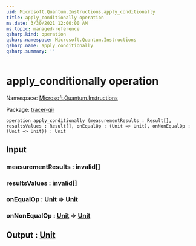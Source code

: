 ```yaml
---
uid: Microsoft.Quantum.Instructions.apply_conditionally
title: apply_conditionally operation
ms.date: 3/30/2021 12:00:00 AM
ms.topic: managed-reference
qsharp.kind: operation
qsharp.namespace: Microsoft.Quantum.Instructions
qsharp.name: apply_conditionally
qsharp.summary: ''
---
```


# apply_conditionally operation

Namespace: [Microsoft.Quantum.Instructions](xref:Microsoft.Quantum.Instructions)

Package: [tracer-qir](https://nuget.org/packages/tracer-qir)




```qsharp
operation apply_conditionally (measurementResults : Result[], resultsValues : Result[], onEqualOp : (Unit => Unit), onNonEqualOp : (Unit => Unit)) : Unit
```


## Input

### measurementResults : __invalid<Result>__[]




### resultsValues : __invalid<Result>__[]




### onEqualOp : [Unit](xref:microsoft.quantum.lang-ref.unit) => [Unit](xref:microsoft.quantum.lang-ref.unit) 




### onNonEqualOp : [Unit](xref:microsoft.quantum.lang-ref.unit) => [Unit](xref:microsoft.quantum.lang-ref.unit) 





## Output : [Unit](xref:microsoft.quantum.lang-ref.unit)

